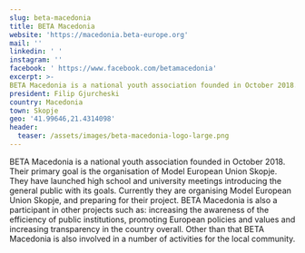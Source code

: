 ```yaml
---
slug: beta-macedonia
title: BETA Macedonia
website: 'https://macedonia.beta-europe.org'
mail: ''
linkedin: ' '
instagram: ''
facebook: ' https://www.facebook.com/betamacedonia'
excerpt: >-
BETA Macedonia is a national youth association founded in October 2018. Their primary goal is the organisation of Model European Union Skopje. They have launched high school and university meetings introducing the general public with its goals.
president: Filip Gjurcheski
country: Macedonia
town: Skopje
geo: '41.99646,21.4314098'
header:
  teaser: /assets/images/beta-macedonia-logo-large.png
---
```

BETA Macedonia is a national youth association founded in October 2018. Their primary goal is the organisation of Model European Union Skopje. They have launched high school and university meetings introducing the general public with its goals.
Currently they are organising Model European Union Skopje, and preparing for their project. BETA Macedonia is also a participant in other projects such as: increasing the awareness of the efficiency of public institutions, promoting European policies and values and increasing transparency in the country overall. Other than that BETA Macedonia is also involved in a number of activities for the local community.
